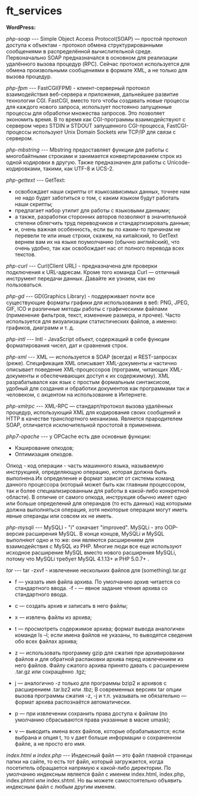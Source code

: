 # ft_services

**WordPress:**

*php-soap* --- Simple Object Access Protocol(SOAP) — простой протокол доступа к объектам -  протокол обмена структурированными сообщениями в распределённой вычислительной среде. Первоначально SOAP предназначался в основном для реализации удалённого вызова процедур (RPC). Сейчас протокол используется для обмена произвольными сообщениями в формате XML, а не только для вызова процедур.

*php-fpm* --- FastCGI(FPM) - клиент-серверный протокол взаимодействия веб-сервера и приложения, дальнейшее развитие технологии CGI. FastCGI, вместо того чтобы создавать новые процессы для каждого нового запроса, использует постоянно запущенные процессы для обработки множества запросов. Это позволяет экономить время. В то время как CGI-программы взаимодействуют с сервером через STDIN и STDOUT запущенного CGI-процесса, FastCGI-процессы используют Unix Domain Sockets или TCP/IP для связи с сервером.

*php-mbstring* --- Mbstring предоставляет функции для работы с многобайтными строками и занимается конвертированием строк из одной кодировки в другую. Также предназначен для работы с Unicode-кодировками, такими, как UTF-8 и UCS-2.

*php-gettext* --- GetText:
 - освобождает наши скрипты от языкозависимых данных, точнее нам не надо будет заботиться о том, с каким языком будут работать наши скрипты;
 - предлагает набор утилит для работы с языковыми данными;
 - а также, разработки сторонних авторов позволяют в значительной степени облегчить труд переводчиков и стандартизировать данные;
 - и, очень важная особенность, если вы по каким-то причинам не перевели те или иные строки, скажем, на китайский, то GetText вернем вам их на языке поумолчанию (обычно английский), что очень удобно, так как освобождает нас от полного перевода всех текстов.

*php-curl* --- Curl(Client URL) - предназначена для проверки подключения к URL-адресам. Кроме того команда Curl — отличный инструмент передачи данных. Давайте же узнаем, как ею пользоваться. 

*php-gd* --- GD(Graphics Library) - поддерживает почти все существующие форматы графики для использования в веб: PNG, JPEG, GIF, ICO и различные методы работы с графическими файлами (применение фильтров, текст, изменение размера, и прочее). Часто используется для визуализации статистических файлов, а именно: графиков, диаграмм и т. д.

*php-intl* --- Intl - JavaScript объект, содержащий в себе функции форматирования чисел, дат и сравнения строк. 

*php-xml* --- XML — используется в SOAP (всегда) и REST-запросах (реже). Спецификация XML описывает XML-документы и частично описывает поведение XML-процессоров (программ, читающих XML-документы и обеспечивающих доступ к их содержимому). XML разрабатывался как язык с простым формальным синтаксисом, удобный для создания и обработки документов как программами так и человеком, с акцентом на использование в Интернете.

*php-xmlrpc* --- XML-RPC — стандарт/протокол вызова удалённых процедур, использующий XML для кодирования своих сообщений и HTTP в качестве транспортного механизма. Является прародителем SOAP, отличается исключительной простотой в применении.

*php7-opache* --- у OPCache есть две основные функции:
 - Кэширование опкодов;
 - Оптимизация опкодов.

Опкод - код операции - часть машинного языка, называемую инструкцией, определяющую операцию, которая должна быть выполнена.Их определение и формат зависят от системы команд данного процессора (который может быть как главным процессором, так и более специализированным для работы в какой-либо конкретной области). В отличие от самого опкода, инструкция обычно имеет одно или больше определений для операндов (то есть данных) над которыми должна выполняться операция, хотя некоторые операции могут иметь явные операнды или совсем их не иметь.

*php-mysqli* --- MySQLI - "i" означает "improved".
MySQLi - это OOP-версия расширения MySQL. В конце концов, MySQLi и MySQL выполняют одно и то же: они являются расширением для взаимодействия с MySQL из PHP. Многие люди все еще используют исходное расширение MySQL вместо нового расширения MySQLi, потому что MySQLi требует MySQL 4.1.13+ и PHP 5.0.7+ .

*tar* --- tar -zxvf - извлечение нескольких файлов для (something).tar.gz
- f — указать имя файла архива. По умолчанию архив читается со стандартного ввода. -f - — явное задание чтения архива со стандартного ввода.

- c — создать архив и записать в него файлы;

- x — извлечь файлы из архива;
- t — просмотреть содержимое архива; формат вывода аналогичен команде ls –l; если имена файлов не указаны, то выводятся сведения обо всех файлах архива;

- z — использовать программу gzip для сжатия при архивировании файлов и для обратной распаковки архива перед извлечением из него файлов. Файлу сжатого архива принято давать с расширением .tar.gz или сокращённо .tgz;

- j — аналогично -z только для программы bzip2 и архивов с расширением .tar.bz2 или .tbz; В современных версиях tar опции вызова программы сжатия -z, -j и т.п. указывать не обязательно — формат архива распознаётся автоматически.

- p — при извлечении сохранить права доступа к файлам (по умолчанию сбрасываются права указанные в маске umask);

- v — выводить имена всех файлов, которые обрабатываются; если выбрана и опция t, то v дает больше информации о сохраненном файле, а не просто его имя.

*index.html* и *index.php* --- Индексный файл — это файл главной страницы папки на сайте, то есть тот файл, который загружается, когда посетитель обращается напрямую к какой-либо директории. По умолчанию индексным является файл с именем index.html, index.php, index.phtml или index.shtml. Но вы можете самостоятельно объявить индексным файл с любым другим именем. 
